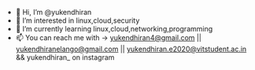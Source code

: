 - 👋 Hi, I’m @yukendhiran
- 👀 I’m interested in linux,cloud,security
- 🌱 I’m currently learning linux,cloud,networking,programming
- 📫 You can reach me with -> yukendhiran4@gmail.com || yukendhiranelango@gmail.com || yukendhiran.e2020@vitstudent.ac.in && yukendhiran_  on instagram

<!---
yukendhiran/yukendhiran is a ✨ special ✨ repository because its `README.md` (this file) appears on your GitHub profile.
You can click the Preview link to take a look at your changes.
--->
